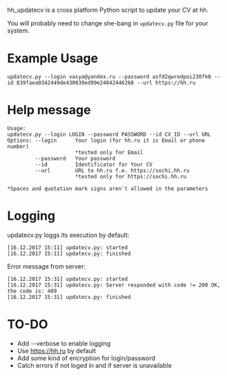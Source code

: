 hh_updatecv is a cross platform Python script to update your CV at hh.

You will probably need to change she-bang in `updatecv.py` file for your system.

# Example Usage

```
updatecv.py --login vasya@yandex.ru --password asfd2qwredpoi230fk0 --id 839faea0342449de430039ed99e24842446268 --url https://hh.ru

```

# Help message
```
Usage:
updatecv.py --login LOGIN --password PASSWORD --id CV_ID --url URL
Options: --login      Your login (for hh.ru it is Email or phone number)
                      *tested only for Email
         --password   Your password
         --id         Identificator for Your CV
         --url        URL to hh.ru f.e. https://sochi.hh.ru
                      *tested only for https://sochi.hh.ru

*Spaces and quotation mark signs aren`t allowed in the parameters

```

# Logging
updatecv.py loggs its execution by default:
```
[16.12.2017 15:11] updatecv.py: started
[16.12.2017 15:11] updatecv.py: finished
```
Error message from server:
```
[16.12.2017 15:31] updatecv.py: started
[16.12.2017 15:31] updatecv.py: Server responded with code != 200 OK, the code is: 409
[16.12.2017 15:31] updatecv.py: finished

```

# TO-DO
* Add --verbose to enable logging
* Use https://hh.ru by default
* Add some kind of encryption for login/password
* Catch errors if not loged in and if server is unavailable
